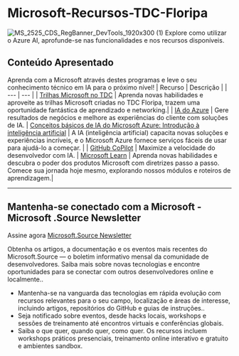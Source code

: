 # Microsoft-Recursos-TDC-Floripa
![MS_2525_CDS_RegBanner_DevTools_1920x300 (1)](https://user-images.githubusercontent.com/107423518/180083692-13dcdf47-0f75-4aaf-b50e-5d037f611206.jpg)
 Explore como utilizar o Azure AI, aprofunde-se nas funcionalidades e nos recursos disponíveis.

## Conteúdo Apresentado
Aprenda com a Microsoft através destes programas e leve o seu conhecimento técnico em IA para o próximo nível!
| Recurso | Descrição |
| --- | --- |
| [Trilhas Microsoft no TDC](https://promo.thedevconf.com/flp24-microsoft) | Aprenda novas habilidades e aproveite as trilhas Microsoft criadas no TDC Floripa, trazem uma oportunidade fantástica de aprendizado e networking.|
| [IA do Azure](https://azure.microsoft.com/en-us/solutions/ai/) | Gere resultados de negócios e melhore as experiências do cliente com soluções de IA.
| [Conceitos básicos de IA do Microsoft Azure: Introdução à inteligência artificial](https://learn.microsoft.com/pt-br/training/paths/get-started-with-artificial-intelligence-on-azure/) | A IA (inteligência artificial) capacita novas soluções e experiências incríveis, e o Microsoft Azure fornece serviços fáceis de usar para ajudá-lo a começar. |
| [GitHub CoPilot](https://resources.github.com/copilot-for-business/) | Maximize a velocidade do desenvolvedor com IA.
| [Microsoft Learn](https://learn.microsoft.com/pt-br/training/browse/?expanded=azure&products=ai-services) | Aprenda novas habilidades e descubra o poder dos produtos Microsoft com diretrizes passo a passo. Comece sua jornada hoje mesmo, explorando nossos módulos e roteiros de aprendizagem.|




---

## Mantenha-se conectado com a Microsoft - Microsoft .Source Newsletter
Assine agora [Microsoft.Source Newsletter](https://azure.microsoft.com/en-us/resources/join-the-azure-developer-community/)

Obtenha os artigos, a documentação e os eventos mais recentes do Microsoft.Source — o boletim informativo mensal da comunidade de desenvolvedores. Saiba mais sobre novas tecnologias e encontre oportunidades para se conectar com outros desenvolvedores online e localmente..

- Mantenha-se na vanguarda das tecnologias em rápida evolução com recursos relevantes para o seu campo, localização e áreas de interesse, incluindo artigos, repositórios do GitHub e guias de instruções..
- Seja notificado sobre eventos, desde hacks locais, workshops e sessões de treinamento até encontros virtuais e conferências globais.
- Saiba o que quer, quando quer, como quer. Os recursos incluem workshops práticos presenciais, treinamento online interativo e gratuito e ambientes sandbox.


<!--

 Command | Description | New |
| --------------------- | --------------------- | --|
| `git status` | List all *new or modified* files |
| `git diff` | Show file differences that **haven't been** staged |



|             |          Grouping           ||
First Header  | Second Header | Third Header |
 ------------ | :-----------: | -----------: |
Content       |          *Long Cell*        ||
Content       |   **Cell**    |         Cell |


|             |          Grouping           ||
First Header  | Second Header | Third Header |
 ------------ | :-----------: | -----------: |
 [Azure Samples](https://github.com/azure-samples)       |          Microsoft Azure code samples and examples in .NET, Java, Python, Node.js, PHP and Ruby        | Column S|
[Azure Samples](https://github.com/azure-samples)       |          Series of workshops for hands-on experience working with Azure Cosmos DB using the SQL API, JavaScript and .NET Core SDK.          | Column S|
Content       |   **Cell**    |         Cell |

>
